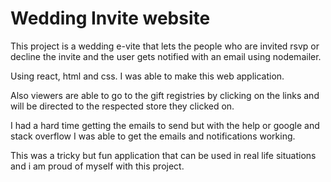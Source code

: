 # Wedding Invite website

This project is a wedding e-vite that lets the people who are invited rsvp or decline the invite and the user gets notified with an email using nodemailer.

Using react, html and css. I was able to make this web application.

Also viewers are able to go to the gift registries by clicking on the links and will be directed to the respected store they clicked on.

I had a hard time getting the emails to send but with the help or google and stack overflow I was able to get the emails and notifications working.

This was a tricky but fun application that can be used in real life situations and i am proud of myself with this project.
